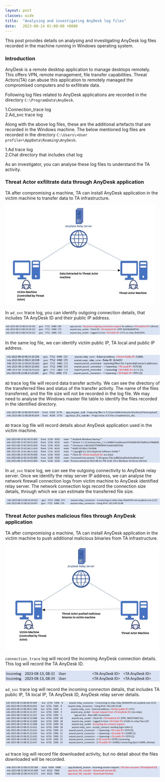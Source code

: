 ```yaml
---
layout: post
classes: wide
title:  "Analysing and investigating AnyDesk log files"
date:   2023-08-14 01:00:00 +0800
--- 
```

This post provides details on analysing and investigating AnyDesk log files recorded in the machine running in Windows operating system.  

 
### Introduction
AnyDesk is a remote desktop application to manage desktops remotely. This offers VPN, remote management, file transfer capabilities. Threat Actors(TA) can abuse this application to remotely managed the compromised computers and to exfiltrate data.  

Following log files related to AnyDesk applications are recorded in the directory `C:\ProgramData\AnyDesk`.  

1.Connection_trace log  
2.Ad_svc trace log   

Along with the above log files, these are the additional artefacts that are recorded in the Windows machine. The below mentioned log files are recorded in the directory `C:\Users\<User profile>\AppData\Roaming\AnyDesk`.    

1.Ad trace log  
2.Chat directory that includes chat log   

As an investigator, you can analyse these log files to understand the TA activity.     

### Threat Actor exfiltrate data through AnyDesk application

TA after compromising a machine, TA can install AnyDesk application in the victim machine to transfer data to TA infrastructure. 

![AnyDesk_Attacks](/image/anydesk/dataextraction1.JPG)

In `ad_svc` trace log, you can identify outgoing connection details, that includes TA AnyDesk ID and their public IP address.  

![AnyDesk_outgoing](/image/anydesk/outgoing.JPG)

In the same log file, we can identify victim public IP, TA local and public IP address.  

![AnyDesk_IP](/image/anydesk/ipdetails.JPG)

`AD` trace log file will record data transfer activity. We can see the directory of the transferred files and status of the transfer activity. The name of the files transferred, and the file size will not be recorded in the log file. We may need to analyse the Windows master file table to identify the files recorded in the identified directory.     

![AnyDesk_datatransfer](/image/anydesk/datatransfer.JPG)

`AD` trace log file will record details about AnyDesk application used in the victim machine.  

![AnyDesk_victim](/image/anydesk/victim.JPG)

In `ad_svc` trace log, we can see the outgoing connectivity to AnyDesk relay server. Once we identify the relay server IP address, we can analyse the network firewall connection logs from victim machine to AnyDesk identified relay server. The network connection logs record the connection size details, through which we can estimate the transferred file size.   
 
![AnyDesk_relay](/image/anydesk/relay.JPG)


### Threat Actor pushes malicious files through AnyDesk application

TA after compromising a machine, TA can install AnyDesk application in the victim machine to push additional malicious binaries from TA infrastructure.   

![AnyDesk_binary](/image/anydesk/maliciousbinary1.JPG)

`connection_trace` log will record the incoming AnyDesk connection details. This log will record the TA AnyDesk ID.    
  
![AnyDesk_incoming](/image/anydesk/incoming.JPG)

`ad_svc` trace log will record the incoming connecton details, that includes TA public IP, TA local IP, TA AnyDesk ID, AnyDesk relay server details.  
   
![AnyDesk_incomingip](/image/anydesk/incomingipdetails.JPG)

`ad` trace log will record file downloaded activity, but no detail about the files downloaded will be recorded.    
   
![AnyDesk_incomingip](/image/anydesk/incomingpush.JPG)



